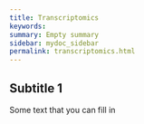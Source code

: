 ```yaml
---
title: Transcriptomics
keywords:
summary: Empty summary
sidebar: mydoc_sidebar
permalink: transcriptomics.html
---
```


## Subtitle 1

Some text that you can fill in